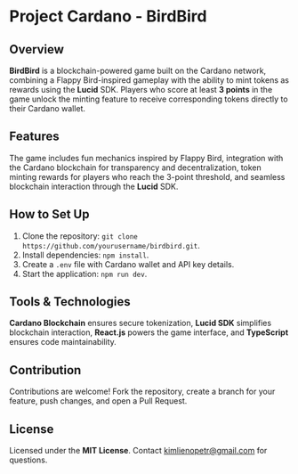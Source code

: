 # Project Cardano - BirdBird

## Overview

**BirdBird** is a blockchain-powered game built on the Cardano network, combining a Flappy Bird-inspired gameplay with the ability to mint tokens as rewards using the **Lucid** SDK. Players who score at least **3 points** in the game unlock the minting feature to receive corresponding tokens directly to their Cardano wallet.

## Features

The game includes fun mechanics inspired by Flappy Bird, integration with the Cardano blockchain for transparency and decentralization, token minting rewards for players who reach the 3-point threshold, and seamless blockchain interaction through the **Lucid** SDK.

## How to Set Up

1. Clone the repository: `git clone https://github.com/yourusername/birdbird.git`.
2. Install dependencies: `npm install`.
3. Create a `.env` file with Cardano wallet and API key details.
4. Start the application: `npm run dev`.

## Tools & Technologies

**Cardano Blockchain** ensures secure tokenization, **Lucid SDK** simplifies blockchain interaction, **React.js** powers the game interface, and **TypeScript** ensures code maintainability.

## Contribution

Contributions are welcome! Fork the repository, create a branch for your feature, push changes, and open a Pull Request.

## License

Licensed under the **MIT License**. Contact [kimlienopetr@gmail.com](mailto:kimlienopetr@gmail.com) for questions.
